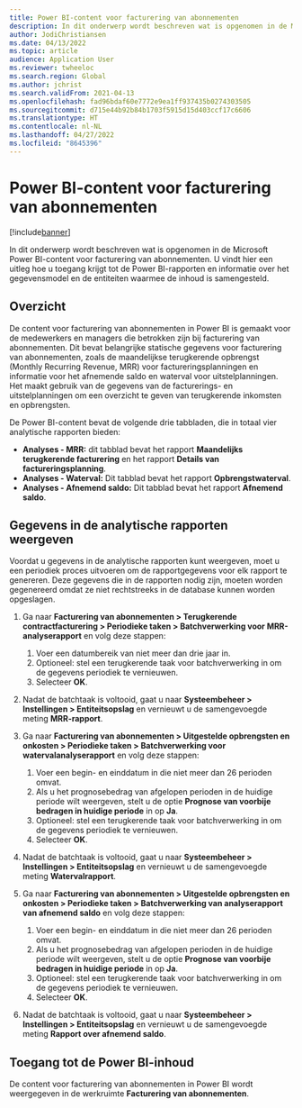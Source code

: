 ```yaml
---
title: Power BI-content voor facturering van abonnementen
description: In dit onderwerp wordt beschreven wat is opgenomen in de Microsoft Power BI-content voor facturering van abonnementen.
author: JodiChristiansen
ms.date: 04/13/2022
ms.topic: article
audience: Application User
ms.reviewer: twheeloc
ms.search.region: Global
ms.author: jchrist
ms.search.validFrom: 2021-04-13
ms.openlocfilehash: fad96bdaf60e7772e9ea1ff937435b0274303505
ms.sourcegitcommit: d715e44b92b84b1703f5915d15d403ccf17c6606
ms.translationtype: HT
ms.contentlocale: nl-NL
ms.lasthandoff: 04/27/2022
ms.locfileid: "8645396"
---
```

# <a name="subscription-billing-power-bi-content"></a>Power BI-content voor facturering van abonnementen

[!include[banner](../includes/banner.md)]

In dit onderwerp wordt beschreven wat is opgenomen in de Microsoft Power BI-content voor facturering van abonnementen. U vindt hier een uitleg hoe u toegang krijgt tot de Power BI-rapporten en informatie over het gegevensmodel en de entiteiten waarmee de inhoud is samengesteld. 

## <a name="overview"></a>Overzicht

De content voor facturering van abonnementen in Power BI is gemaakt voor de medewerkers en managers die betrokken zijn bij facturering van abonnementen. Dit bevat belangrijke statische gegevens voor facturering van abonnementen, zoals de maandelijkse terugkerende opbrengst (Monthly Recurring Revenue, MRR) voor factureringsplanningen en informatie voor het afnemende saldo en waterval voor uitstelplanningen. Het maakt gebruik van de gegevens van de facturerings- en uitstelplanningen om een overzicht te geven van terugkerende inkomsten en opbrengsten.

De Power BI-content bevat de volgende drie tabbladen, die in totaal vier analytische rapporten bieden: 

- **Analyses - MRR:** dit tabblad bevat het rapport **Maandelijks terugkerende facturering** en het rapport **Details van factureringsplanning**.
- **Analyses - Waterval:** Dit tabblad bevat het rapport **Opbrengstwaterval**.
- **Analyses - Afnemend saldo:** Dit tabblad bevat het rapport **Afnemend saldo**.

## <a name="view-data-on-the-analytical-reports"></a>Gegevens in de analytische rapporten weergeven

Voordat u gegevens in de analytische rapporten kunt weergeven, moet u een periodiek proces uitvoeren om de rapportgegevens voor elk rapport te genereren. Deze gegevens die in de rapporten nodig zijn, moeten worden gegenereerd omdat ze niet rechtstreeks in de database kunnen worden opgeslagen. 

1. Ga naar **Facturering van abonnementen \> Terugkerende contractfacturering \> Periodieke taken \> Batchverwerking voor MRR-analyserapport** en volg deze stappen:

    1. Voer een datumbereik van niet meer dan drie jaar in.
    2. Optioneel: stel een terugkerende taak voor batchverwerking in om de gegevens periodiek te vernieuwen.
    3. Selecteer **OK**.

2. Nadat de batchtaak is voltooid, gaat u naar **Systeembeheer \> Instellingen \> Entiteitsopslag** en vernieuwt u de samengevoegde meting **MRR-rapport**. 
3. Ga naar **Facturering van abonnementen \> Uitgestelde opbrengsten en onkosten \> Periodieke taken \> Batchverwerking voor watervalanalyserapport** en volg deze stappen:

    1. Voer een begin- en einddatum in die niet meer dan 26 perioden omvat. 
    2. Als u het prognosebedrag van afgelopen perioden in de huidige periode wilt weergeven, stelt u de optie **Prognose van voorbije bedragen in huidige periode** in op **Ja**.
    3. Optioneel: stel een terugkerende taak voor batchverwerking in om de gegevens periodiek te vernieuwen.
    4. Selecteer **OK**. 

4. Nadat de batchtaak is voltooid, gaat u naar **Systeembeheer \> Instellingen \> Entiteitsopslag** en vernieuwt u de samengevoegde meting **Watervalrapport**.
5. Ga naar **Facturering van abonnementen \> Uitgestelde opbrengsten en onkosten \> Periodieke taken \> Batchverwerking van analyserapport van afnemend saldo** en volg deze stappen:

    1. Voer een begin- en einddatum in die niet meer dan 26 perioden omvat. 
    2. Als u het prognosebedrag van afgelopen perioden in de huidige periode wilt weergeven, stelt u de optie **Prognose van voorbije bedragen in huidige periode** in op **Ja**.
    3. Optioneel: stel een terugkerende taak voor batchverwerking in om de gegevens periodiek te vernieuwen.
    4. Selecteer **OK**.

6. Nadat de batchtaak is voltooid, gaat u naar **Systeembeheer \> Instellingen \> Entiteitsopslag** en vernieuwt u de samengevoegde meting **Rapport over afnemend saldo**.

## <a name="accessing-the-power-bi-content"></a>Toegang tot de Power BI-inhoud

De content voor facturering van abonnementen in Power BI wordt weergegeven in de werkruimte **Facturering van abonnementen**.
